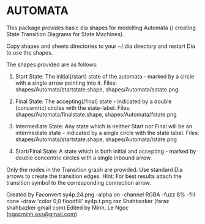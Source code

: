 AUTOMATA
========

This package provides basic dia shapes for modelling Automata (/ creating State Transition Diagrams for State Machines). 

Copy shapes and sheets directories to your ~/.dia directory and restart Dia to use the shapes.

The shapes provided are as follows:

1. Start State: The initial(/start) state of the automata - marked by a circle with a single arrow pointing into it.
Files: shapes/Automata/startstate.shape, shapes/Automata/sstate.png

2. Final State: The accepting(/final) state - indicated by a double (concentric) circles with the state-label.
Files: shapes/Automata/finalstate.shape, shapes/Automata/fstate.png

3. Intermediate State: Any state which is neither Start nor Final will be an intermediate state - indicated by a single circle with the state label.
Files: shapes/Automata/startstate.shape, shapes/Automata/istate.png

4. Start/Final State: A state which is both initial and accepting - marked by double concentric circles with a single inbound arrow. 

Only the nodes in the Transition graph are provided. Use standard Dia arrows to create the transition edges.
Hint: For best results attach the transition symbol to the corresponding connection arrow.

Created by Faconvert sy4p.24.png -alpha on -channel RGBA -fuzz 8% -fill none -draw 'color 0,0 floodfill' sy4p.t.png
raz Shahbazker (faraz shahbazker gmail com)
Edited by Minh, Le Ngoc (ngocminh.oss@gmail.com)
